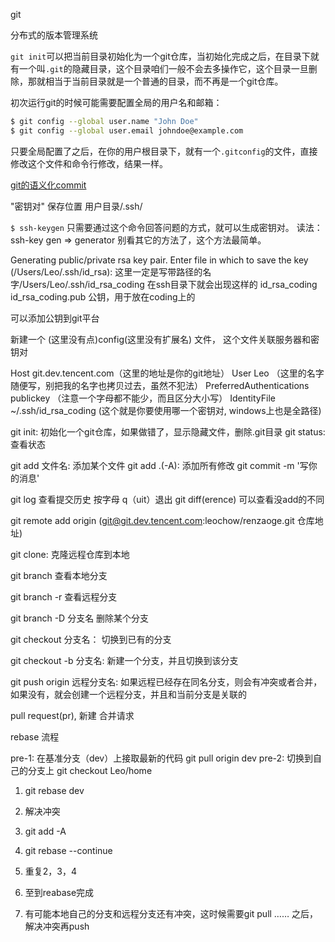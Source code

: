 git

分布式的版本管理系统

`git init`可以把当前目录初始化为一个git仓库，当初始化完成之后，在目录下就有一个叫`.git`的隐藏目录，这个目录咱们一般不会去多操作它，这个目录一旦删除，那就相当于当前目录就是一个普通的目录，而不再是一个git仓库。

 

初次运行git的时候可能需要配置全局的用户名和邮箱：

```sh
$ git config --global user.name "John Doe"
$ git config --global user.email johndoe@example.com
```

只要全局配置了之后，在你的用户根目录下，就有一个`.gitconfig`的文件，直接修改这个文件和命令行修改，结果一样。



[git的语义化commit](<https://seesparkbox.com/foundry/semantic_commit_messages>)



"密钥对" 保存位置
用户目录/.ssh/

`$ ssh-keygen` 只需要通过这个命令回答问题的方式，就可以生成密钥对。 读法： ssh-key   gen => generator
  别看其它的方法了，这个方法最简单。

Generating public/private rsa key pair.
Enter file in which to save the key (/Users/Leo/.ssh/id_rsa):  这里一定是写带路径的名字/Users/Leo/.ssh/id_rsa_coding
在ssh目录下就会出现这样的
id_rsa_coding     id_rsa_coding.pub 公钥，用于放在coding上的

可以添加公钥到git平台

新建一个  (这里没有点)config(这里没有扩展名)  文件， 这个文件关联服务器和密钥对

Host git.dev.tencent.com（这里的地址是你的git地址）
User Leo （这里的名字随便写，别把我的名字也拷贝过去，虽然不犯法）
PreferredAuthentications publickey （注意一个字母都不能少，而且区分大小写）
IdentityFile ~/.ssh/id_rsa_coding (这个就是你要使用哪一个密钥对, windows上也是全路径)





git init: 初始化一个git仓库，如果做错了，显示隐藏文件，删除.git目录
git status: 查看状态

git add 文件名: 添加某个文件
git add .(-A): 添加所有修改
git commit -m '写你的消息'


git log 查看提交历史  按字母 q（uit）退出
git diff(erence) 可以查看没add的不同

git remote add origin (git@git.dev.tencent.com:leochow/renzaoge.git 仓库地址)

git clone: 克隆远程仓库到本地

git branch 查看本地分支

git branch -r 查看远程分支

git branch -D 分支名 删除某个分支

git checkout 分支名： 切换到已有的分支

git checkout -b 分支名: 新建一个分支，并且切换到该分支

git push origin 远程分支名: 如果远程已经存在同名分支，则会有冲突或者合并，如果没有，就会创建一个远程分支，并且和当前分支是关联的

pull request(pr), 新建 合并请求



rebase 流程

pre-1: 在基准分支（dev）上接取最新的代码 git pull origin dev
pre-2: 切换到自己的分支上 git checkout Leo/home

1. git rebase dev
2. 解决冲突
3. git add -A
4. git rebase --continue
5. 重复2，3，4
6. 至到reabase完成

7. 有可能本地自己的分支和远程分支还有冲突，这时候需要git pull ……  之后，解决冲突再push